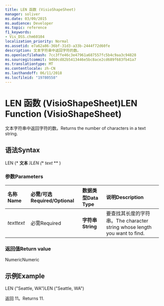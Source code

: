 ```yaml
---
title: LEN 函数 (VisioShapeSheet)
manager: soliver
ms.date: 03/09/2015
ms.audience: Developer
ms.topic: reference
f1_keywords:
- Vis_DSS.chm60104
localization_priority: Normal
ms.assetid: e7a62a86-36bf-31d3-a33b-2444f72d60fe
description: 文本字符串中返回字符的数。
ms.openlocfilehash: 7cc3ffe46c3e47961a687557fc5b4c9aa3c94828
ms.sourcegitcommit: 9d60cd82b5413446e5bc8ace2cd689f683fb41a7
ms.translationtype: MT
ms.contentlocale: zh-CN
ms.lasthandoff: 06/11/2018
ms.locfileid: "19780558"
---
```

# <a name="len-function-visioshapesheet"></a><span data-ttu-id="e9de5-103">LEN 函数 (VisioShapeSheet)</span><span class="sxs-lookup"><span data-stu-id="e9de5-103">LEN Function (VisioShapeSheet)</span></span>

<span data-ttu-id="e9de5-104">文本字符串中返回字符的数。</span><span class="sxs-lookup"><span data-stu-id="e9de5-104">Returns the number of characters in a text string.</span></span>
  
## <a name="syntax"></a><span data-ttu-id="e9de5-105">语法</span><span class="sxs-lookup"><span data-stu-id="e9de5-105">Syntax</span></span>

<span data-ttu-id="e9de5-106">LEN (* **文本** *)</span><span class="sxs-lookup"><span data-stu-id="e9de5-106">LEN (** *text* ** )</span></span> 
  
### <a name="parameters"></a><span data-ttu-id="e9de5-107">参数</span><span class="sxs-lookup"><span data-stu-id="e9de5-107">Parameters</span></span>

|<span data-ttu-id="e9de5-108">**名称**</span><span class="sxs-lookup"><span data-stu-id="e9de5-108">**Name**</span></span>|<span data-ttu-id="e9de5-109">**必需/可选**</span><span class="sxs-lookup"><span data-stu-id="e9de5-109">**Required/Optional**</span></span>|<span data-ttu-id="e9de5-110">**数据类型**</span><span class="sxs-lookup"><span data-stu-id="e9de5-110">**Data Type**</span></span>|<span data-ttu-id="e9de5-111">**说明**</span><span class="sxs-lookup"><span data-stu-id="e9de5-111">**Description**</span></span>|
|:-----|:-----|:-----|:-----|
| <span data-ttu-id="e9de5-112">_text_</span><span class="sxs-lookup"><span data-stu-id="e9de5-112">_text_</span></span> <br/> |<span data-ttu-id="e9de5-113">必需</span><span class="sxs-lookup"><span data-stu-id="e9de5-113">Required</span></span>  <br/> |<span data-ttu-id="e9de5-114">**字符串**</span><span class="sxs-lookup"><span data-stu-id="e9de5-114">**String**</span></span> <br/> |<span data-ttu-id="e9de5-115">要查找其长度的字符串。</span><span class="sxs-lookup"><span data-stu-id="e9de5-115">The character string whose length you want to find.</span></span>  <br/> |
   
### <a name="return-value"></a><span data-ttu-id="e9de5-116">返回值</span><span class="sxs-lookup"><span data-stu-id="e9de5-116">Return value</span></span>

<span data-ttu-id="e9de5-117">Numeric</span><span class="sxs-lookup"><span data-stu-id="e9de5-117">Numeric</span></span>
  
## <a name="example"></a><span data-ttu-id="e9de5-118">示例</span><span class="sxs-lookup"><span data-stu-id="e9de5-118">Example</span></span>

<span data-ttu-id="e9de5-119">LEN ("Seattle, WA")</span><span class="sxs-lookup"><span data-stu-id="e9de5-119">LEN ("Seattle, WA")</span></span> 
  
<span data-ttu-id="e9de5-120">返回 11。</span><span class="sxs-lookup"><span data-stu-id="e9de5-120">Returns 11.</span></span> 
  

